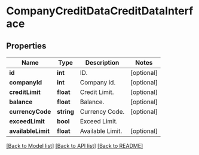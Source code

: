# CompanyCreditDataCreditDataInterface

## Properties
Name | Type | Description | Notes
------------ | ------------- | ------------- | -------------
**id** | **int** | ID. | [optional] 
**companyId** | **int** | Company id. | [optional] 
**creditLimit** | **float** | Credit Limit. | [optional] 
**balance** | **float** | Balance. | [optional] 
**currencyCode** | **string** | Currency Code. | [optional] 
**exceedLimit** | **bool** | Exceed Limit. | 
**availableLimit** | **float** | Available Limit. | [optional] 

[[Back to Model list]](../README.md#documentation-for-models) [[Back to API list]](../README.md#documentation-for-api-endpoints) [[Back to README]](../README.md)



